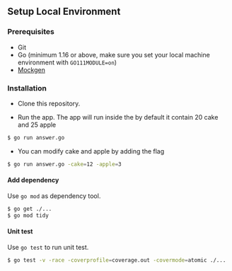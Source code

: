 ## Setup Local Environment

### Prerequisites

+ Git
+ Go (minimum 1.16 or above, make sure you set your local machine environment with `GO111MODULE=on`)
+ [Mockgen](https://github.com/golang/mock)

### Installation

+ Clone this repository.

+ Run the app. The app will run inside the by default it contain 20 cake and 25 apple
```bash
$ go run answer.go
```

+ You can modify cake and apple by adding the flag
```bash
$ go run answer.go -cake=12 -apple=3
```

#### Add dependency
Use `go mod` as dependency tool.
```bash
$ go get ./...
$ go mod tidy
```

#### Unit test
Use `go test` to run unit test.
```bash
$ go test -v -race -coverprofile=coverage.out -covermode=atomic ./...
```
